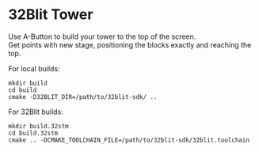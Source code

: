 # 32Blit Tower
Use A-Button to build your tower to the top of the screen.</BR>
Get points with new stage, positioning the blocks exactly and reaching the top.

For local builds:
```
mkdir build
cd build
cmake -D32BLIT_DIR=/path/to/32blit-sdk/ ..
```

For 32Blit builds:
```
mkdir build.32stm
cd build.32stm
cmake .. -DCMAKE_TOOLCHAIN_FILE=/path/to/32blit-sdk/32blit.toolchain

```
